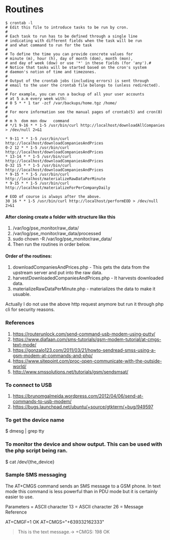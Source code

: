 # Routines

```
$ crontab -l
# Edit this file to introduce tasks to be run by cron.
#
# Each task to run has to be defined through a single line
# indicating with different fields when the task will be run
# and what command to run for the task
#
# To define the time you can provide concrete values for
# minute (m), hour (h), day of month (dom), month (mon),
# and day of week (dow) or use '*' in these fields (for 'any').#
# Notice that tasks will be started based on the cron's system
# daemon's notion of time and timezones.
#
# Output of the crontab jobs (including errors) is sent through
# email to the user the crontab file belongs to (unless redirected).
#
# For example, you can run a backup of all your user accounts
# at 5 a.m every week with:
# 0 5 * * 1 tar -zcf /var/backups/home.tgz /home/
#
# For more information see the manual pages of crontab(5) and cron(8)
#
# m h  dom mon dow   command
# */1 9-16 * * 1-5 /usr/bin/curl http://localhost/downloadAllCompanies > /dev/null 2>&1

* 9-11 * * 1-5 /usr/bin/curl http://localhost/downloadCompaniesAndPrices
0-2 12 * * 1-5 /usr/bin/curl http://localhost/downloadCompaniesAndPrices
* 13-14 * * 1-5 /usr/bin/curl http://localhost/downloadCompaniesAndPrices
0-32 15 * * 1-5 /usr/bin/curl http://localhost/downloadCompaniesAndPrices
* 9-15 * * 1-5 /usr/bin/curl http://localhost/materializeRawDataPerMinute
* 9-15 * * 1-5 /usr/bin/curl http://localhost/materializeForPerCompanyDaily

# EOD of course is always after the above.
30 16 * * 1-5 /usr/bin/curl http://localhost/performEOD > /dev/null 2>&1
```

#### After cloning create a folder with structure like this

1. /var/log/pse_monitor/raw_data/
2. /var/log/pse_monitor/raw_data/processed
3. sudo chown -R /var/log/pse_monitor/raw_data/
4. Then run the routines in order below.


#### Order of the routines:
1. downloadCompaniesAndPrices.php - This gets the data from the upstream server and put into the raw data.
2. harvestDownloadedCompaniesAndPrices.php - It harvests downloaded data.
3. materializeRawDataPerMinute.php - materializes the data to make it usuable.

Actually I do not use the above http request anymore but run it through php cli for security reasons.

### References

1. https://routerunlock.com/send-command-usb-modem-using-putty/
2. https://www.diafaan.com/sms-tutorials/gsm-modem-tutorial/at-cmgs-text-mode/
3. https://gonzalo123.com/2011/03/21/howto-sendread-smss-using-a-gsm-modem-at-commands-and-php/
4. https://www.sitepoint.com/proc-open-communicate-with-the-outside-world/
5. http://www.smssolutions.net/tutorials/gsm/sendsmsat/

### To connect to USB
1. https://brunomgalmeida.wordpress.com/2012/04/06/send-at-commands-to-usb-modem/
2. https://bugs.launchpad.net/ubuntu/+source/gtkterm/+bug/949597

### To get the device name
$ dmesg | grep tty

### To monitor the device and show output. This can be used with the php script being ran.
$ cat /dev/{the_device}

### Sample SMS messaging

The AT+CMGS command sends an SMS message to a GSM phone. In text mode this command is less powerful than in PDU mode but it is certainly easier to use.

Parameters
<CR> = ASCII character 13
<CTRL-Z> = ASCII character 26
<mr> = Message Reference

AT+CMGF=1
OK
AT+CMGS="+639332162333"
> This is the text message.→
+CMGS: 198
OK